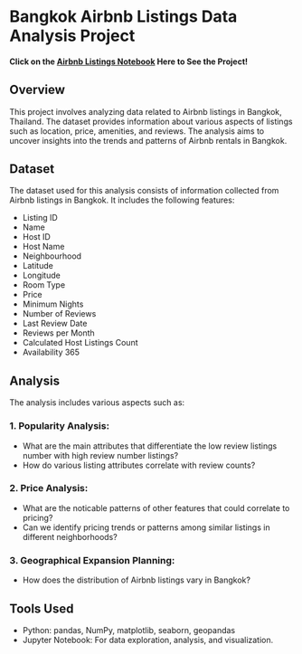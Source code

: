 
# Bangkok Airbnb Listings Data Analysis Project


#### Click on the [Airbnb Listings Notebook](https://github.com/MazayaSRahmani/AirbnbBangkokAnalysis/blob/75e4d76873ca73d35bdaac7af95cf2035e85e2b6/Airbnb%20Listings%20bangkok_Capstone2.ipynb) Here to See the Project!

## Overview
This project involves analyzing data related to Airbnb listings in Bangkok, Thailand. The dataset provides information about various aspects of listings such as location, price, amenities, and reviews. The analysis aims to uncover insights into the trends and patterns of Airbnb rentals in Bangkok.

## Dataset
The dataset used for this analysis consists of information collected from Airbnb listings in Bangkok. It includes the following features:

- Listing ID
- Name
- Host ID
- Host Name
- Neighbourhood
- Latitude
- Longitude
- Room Type
- Price
- Minimum Nights
- Number of Reviews
- Last Review Date
- Reviews per Month
- Calculated Host Listings Count
- Availability 365

## Analysis
The analysis includes various aspects such as:

### 1. Popularity Analysis:
- What are the main attributes that differentiate the low review listings number with high review number listings?
- How do various listing attributes correlate with review counts?

### 2. Price Analysis:
- What are the noticable patterns of other features that could correlate to pricing?
- Can we identify pricing trends or patterns among similar listings in different neighborhoods?

### 3. Geographical Expansion Planning:
- How does the distribution of Airbnb listings vary in Bangkok?


## Tools Used
- Python: pandas, NumPy, matplotlib, seaborn, geopandas
- Jupyter Notebook: For data exploration, analysis, and visualization.

